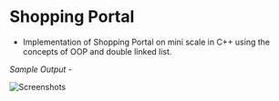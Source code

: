 # Shopping Portal

* Implementation of Shopping Portal on mini scale in C++ using the concepts of OOP and double linked list.

*Sample Output -* 

![Screenshots](https://user-images.githubusercontent.com/54791162/132234992-46450b8a-5b57-48db-a3b6-fbd5f7ec57c0.png)
